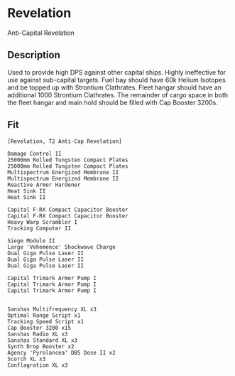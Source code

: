 # Revelation

Anti-Capital Revelation

## Description

Used to provide high DPS against other capital ships.  Highly ineffective for use against sub-capital targets.  Fuel bay should have 60k Helium Isotopes and be topped up with Strontium Clathrates. Fleet hangar should have an additional 1000 Strontium Clathrates.  The remainder of cargo space in both the fleet hangar and main hold should be filled with Cap Booster 3200s.

## Fit
```
[Revelation, T2 Anti-Cap Revelation]

Damage Control II
25000mm Rolled Tungsten Compact Plates
25000mm Rolled Tungsten Compact Plates
Multispectrum Energized Membrane II
Multispectrum Energized Membrane II
Reactive Armor Hardener
Heat Sink II
Heat Sink II

Capital F-RX Compact Capacitor Booster
Capital F-RX Compact Capacitor Booster
Heavy Warp Scrambler I
Tracking Computer II

Siege Module II
Large 'Vehemence' Shockwave Charge
Dual Giga Pulse Laser II
Dual Giga Pulse Laser II
Dual Giga Pulse Laser II

Capital Trimark Armor Pump I
Capital Trimark Armor Pump I
Capital Trimark Armor Pump I


Sanshas Multifrequency XL x3
Optimal Range Script x1
Tracking Speed Script x1
Cap Booster 3200 x15
Sanshas Radio XL x3
Sanshas Standard XL x3
Synth Drop Booster x2
Agency 'Pyrolancea' DB5 Dose II x2
Scorch XL x3
Conflagration XL x3


```
